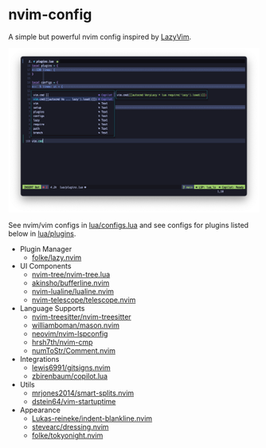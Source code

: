 # nvim-config

A simple but powerful nvim config inspired by [LazyVim](https://lazyvim.org).

![see more screenshots in /assets](./assets/04.png)

See nvim/vim configs in [lua/configs.lua](https://github.com/xvvhang/nvim-config/blob/main/lua/configs.lua) and see configs for plugins listed below in [lua/plugins](https://github.com/xvvhang/nvim-config/tree/main/lua/plugins).

- Plugin Manager
	- [folke/lazy.nvim](https://github.com/folke/lazy.nvim)
- UI Components
	- [nvim-tree/nvim-tree.lua](https://github.com/nvim-tree/nvim-tree.lua)
	- [akinsho/bufferline.nvim](https://github.com/akinsho/bufferline.nvim)
	- [nvim-lualine/lualine.nvim](https://github.com/nvim-lualine/lualine.nvim)
	- [nvim-telescope/telescope.nvim](https://github.com/nvim-telescope/telescope.nvim)
- Language Supports
	- [nvim-treesitter/nvim-treesitter](https://github.com/nvim-treesitter/nvim-treesitter)
	- [williamboman/mason.nvim](https://github.com/williamboman/mason.nvim)
	- [neovim/nvim-lspconfig](https://github.com/neovim/nvim-lspconfig)
	- [hrsh7th/nvim-cmp](https://github.com/hrsh7th/nvim-cmp)
	- [numToStr/Comment.nvim](https://github.com/numToStr/Comment.nvim)
- Integrations
	- [lewis6991/gitsigns.nvim](https://github.com/lewis6991/gitsigns.nvim)
	- [zbirenbaum/copilot.lua](https://github.com/zbirenbaum/copilot.lua)
- Utils
	- [mrjones2014/smart-splits.nvim](https://github.com/mrjones2014/smart-splits.nvim)
	- [dstein64/vim-startuptime](https://github.com/dstein64/vim-startuptime)
- Appearance
	- [Lukas-reineke/indent-blankline.nvim](https://github.com/lukas-reineke/indent-blankline.nvim)
	- [stevearc/dressing.nvim](https://github.com/stevearc/dressing.nvim)
	- [folke/tokyonight.nvim](https://github.com/folke/tokyonight.nvim)
